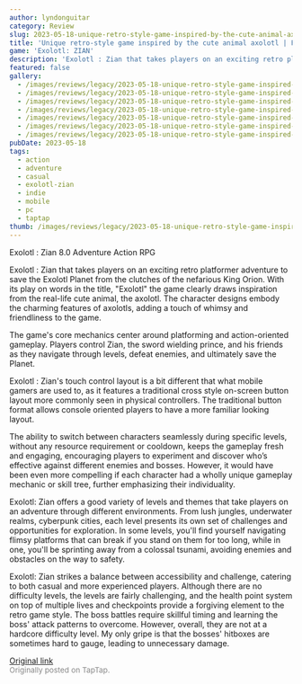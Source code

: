 ```yaml
---
author: lyndonguitar
category: Review
slug: 2023-05-18-unique-retro-style-game-inspired-by-the-cute-animal-axolotl-first-impressions-exolotl
title: 'Unique retro-style game inspired by the cute animal axolotl | First Impressions - Exolotl : Zian'
game: 'Exolotl: ZIAN'
description: 'Exolotl : Zian that takes players on an exciting retro platformer adventure to save the Exolotl Planet from the clutches of the nefarious King Orion. With its play on words in the title, "Exolotl" the game clearly draws inspiration from the real-life cute animal, the axolotl. The character designs embody the charming features of axolotls, adding a touch of whimsy and friendliness to the game.'
featured: false
gallery:
  - /images/reviews/legacy/2023-05-18-unique-retro-style-game-inspired-by-the-cute-animal-axolotl--first-impressions---exolotl--0.avif
  - /images/reviews/legacy/2023-05-18-unique-retro-style-game-inspired-by-the-cute-animal-axolotl--first-impressions---exolotl--1.avif
  - /images/reviews/legacy/2023-05-18-unique-retro-style-game-inspired-by-the-cute-animal-axolotl--first-impressions---exolotl--2.avif
  - /images/reviews/legacy/2023-05-18-unique-retro-style-game-inspired-by-the-cute-animal-axolotl--first-impressions---exolotl--3.avif
  - /images/reviews/legacy/2023-05-18-unique-retro-style-game-inspired-by-the-cute-animal-axolotl--first-impressions---exolotl--4.avif
  - /images/reviews/legacy/2023-05-18-unique-retro-style-game-inspired-by-the-cute-animal-axolotl--first-impressions---exolotl--5.avif
  - /images/reviews/legacy/2023-05-18-unique-retro-style-game-inspired-by-the-cute-animal-axolotl--first-impressions---exolotl--6.avif
pubDate: 2023-05-18
tags:
  - action
  - adventure
  - casual
  - exolotl-zian
  - indie
  - mobile
  - pc
  - taptap
thumb: /images/reviews/legacy/2023-05-18-unique-retro-style-game-inspired-by-the-cute-animal-axolotl--first-impressions---exolotl--0.avif
---
```


Exolotl : Zian
8.0
Adventure
Action RPG

Exolotl : Zian that takes players on an exciting retro platformer adventure to save the Exolotl Planet from the clutches of the nefarious King Orion. With its play on words in the title, "Exolotl" the game clearly draws inspiration from the real-life cute animal, the axolotl. The character designs embody the charming features of axolotls, adding a touch of whimsy and friendliness to the game.

The game's core mechanics center around platforming and action-oriented gameplay. Players control Zian, the sword wielding prince, and his friends as they navigate through levels, defeat enemies, and ultimately save the Planet.

Exolotl : Zian's touch control layout is a bit different that what mobile gamers are used to, as it features a traditional cross style on-screen button layout more commonly seen in physical controllers. The traditional button format allows console oriented players to have a more familiar looking layout.

The ability to switch between characters seamlessly during specific levels, without any resource requirement or cooldown, keeps the gameplay fresh and engaging, encouraging players to experiment and discover who’s effective against different enemies and bosses. However, it would have been even more compelling if each character had a wholly unique gameplay mechanic or skill tree, further emphasizing their individuality.

Exolotl: Zian offers a good variety of levels and themes that take players on an adventure through different environments. From lush jungles, underwater realms, cyberpunk cities, each level presents its own set of challenges and opportunities for exploration. In some levels, you'll find yourself navigating flimsy platforms that can break if you stand on them for too long, while in one, you'll be sprinting away from a colossal tsunami, avoiding enemies and obstacles on the way to safety.

Exolotl: Zian strikes a balance between accessibility and challenge, catering to both casual and more experienced players. Although there are no difficulty levels, the levels are fairly challenging, and the health point system on top of multiple lives and checkpoints provide a forgiving element to the retro game style. The boss battles require skillful timing and learning the boss' attack patterns to overcome. However, overall, they are not at a hardcore difficulty level. My only gripe is that the bosses' hitboxes are sometimes hard to gauge, leading to unnecessary damage.

[Original link](https://www.taptap.io/post/5473268)<br><span style="font-size: 0.95em; color: #888;">Originally posted on TapTap.</span>